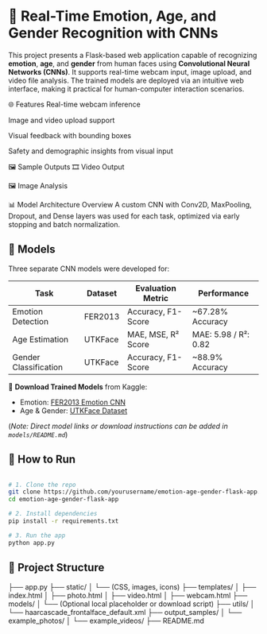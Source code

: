
# 👤 Real-Time Emotion, Age, and Gender Recognition with CNNs

This project presents a Flask-based web application capable of recognizing **emotion**, **age**, and **gender** from human faces using **Convolutional Neural Networks (CNNs)**. It supports real-time webcam input, image upload, and video file analysis. The trained models are deployed via an intuitive web interface, making it practical for human-computer interaction scenarios.

🌐 Features
Real-time webcam inference

Image and video upload support

Visual feedback with bounding boxes

Safety and demographic insights from visual input

🖼️ Sample Outputs
🎞️ Video Output

🖼️ Image Analysis

📊 Model Architecture Overview
A custom CNN with Conv2D, MaxPooling, Dropout, and Dense layers was used for each task, optimized via early stopping and batch normalization.

## 🧠 Models

Three separate CNN models were developed for:

| Task                | Dataset    | Evaluation Metric    | Performance            |
|---------------------|------------|-----------------------|------------------------|
| Emotion Detection   | FER2013    | Accuracy, F1-Score    | ~67.28% Accuracy       |
| Age Estimation      | UTKFace    | MAE, MSE, R² Score    | MAE: 5.98 / R²: 0.82   |
| Gender Classification | UTKFace  | Accuracy, F1-Score    | ~88.9% Accuracy        |

🧩 **Download Trained Models** from Kaggle:

- Emotion: [FER2013 Emotion CNN](https://www.kaggle.com/datasets/msambare/fer2013)
- Age & Gender: [UTKFace Dataset](https://susanqq.github.io/UTKFace/)

(*Note: Direct model links or download instructions can be added in `models/README.md`*)

## 🚀 How to Run

```bash

# 1. Clone the repo
git clone https://github.com/yourusername/emotion-age-gender-flask-app.git
cd emotion-age-gender-flask-app

# 2. Install dependencies
pip install -r requirements.txt

# 3. Run the app
python app.py

```

## 📁 Project Structure

├── app.py
├── static/
│ └── (CSS, images, icons)
├── templates/
│ ├── index.html
│ ├── photo.html
│ ├── video.html
│ ├── webcam.html
├── models/
│ └── (Optional local placeholder or download script)
├── utils/
│ └── haarcascade_frontalface_default.xml
├── output_samples/
│ └── example_photos/
│ └── example_videos/
├── README.md
